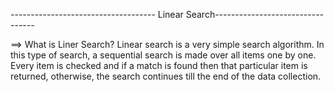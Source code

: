 ------------------------------------ Linear Search---------------------------------

==> What is Liner Search?
Linear search is a very simple search algorithm. In this type of search, a sequential search is made over all items one by one. Every item is checked and if a match is found then that particular item is returned, otherwise, the search continues till the end of the data collection.
